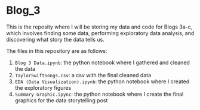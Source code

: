 # Blog_3

This is the reposity where I will be storing my data and code for Blogs 3a-c, which involves finding some data, performing exploratory data analysis, and discovering what story the data tells us.

The files in this repository are as follows:
1. `Blog 3 Data.ipynb`: the python notebook where I gathered and cleaned the data
2. `TaylorSwiftSongs.csv`: a csv with the final cleaned data
3. `EDA (Data Visualization).ipynb`: the python notebook where I created the exploratory figures
4. `Summary Graphic.ipync`: the python notebook where I create the final graphics for the data storytelling post
